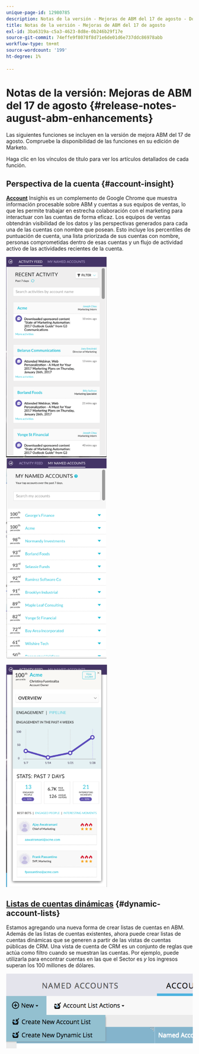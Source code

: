 ```yaml
---
unique-page-id: 12980785
description: Notas de la versión - Mejoras de ABM del 17 de agosto - Documentos de Marketo - Documentación del producto
title: Notas de la versión - Mejoras de ABM del 17 de agosto
exl-id: 3ba6319a-c5a3-4623-8d8e-0b246b29f17e
source-git-commit: 74effe9f8078f8d71e6de01d6e737ddc86978abb
workflow-type: tm+mt
source-wordcount: '199'
ht-degree: 1%

---
```


# Notas de la versión: Mejoras de ABM del 17 de agosto {#release-notes-august-abm-enhancements}

Las siguientes funciones se incluyen en la versión de mejora ABM del 17 de agosto. Compruebe la disponibilidad de las funciones en su edición de Marketo.

Haga clic en los vínculos de título para ver los artículos detallados de cada función.

## Perspectiva de la cuenta {#account-insight}

**[Account](/help/marketo/product-docs/target-account-management/setup-tam/account-insight-plug-in-overview.md)** Insighis es un complemento de Google Chrome que muestra información procesable sobre ABM y cuentas a sus equipos de ventas, lo que les permite trabajar en estrecha colaboración con el marketing para interactuar con las cuentas de forma eficaz. Los equipos de ventas obtendrán visibilidad de los datos y las perspectivas generados para cada una de las cuentas con nombre que posean. Esto incluye los percentiles de puntuación de cuenta, una lista priorizada de sus cuentas con nombre, personas comprometidas dentro de esas cuentas y un flujo de actividad activo de las actividades recientes de la cuenta.

![](assets/image001.png) ![](assets/image002.png)

![](assets/image003.png)

## [Listas de cuentas dinámicas](/help/marketo/product-docs/target-account-management/target/account-lists.md) {#dynamic-account-lists}

Estamos agregando una nueva forma de crear listas de cuentas en ABM. Además de las listas de cuentas existentes, ahora puede crear listas de cuentas dinámicas que se generen a partir de las vistas de cuentas públicas de CRM. Una vista de cuenta de CRM es un conjunto de reglas que actúa como filtro cuando se muestran las cuentas. Por ejemplo, puede utilizarla para encontrar cuentas en las que el Sector es _y_ los ingresos superan los 100 millones de dólares.

![](assets/dynamic-account-list-menu-5b14-5d-copy.png)
